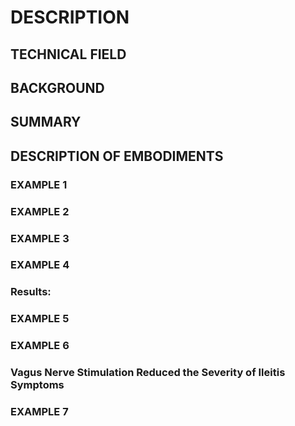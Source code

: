 # DESCRIPTION

## TECHNICAL FIELD

## BACKGROUND

## SUMMARY

## DESCRIPTION OF EMBODIMENTS

### EXAMPLE 1

### EXAMPLE 2

### EXAMPLE 3

### EXAMPLE 4

### Results:

### EXAMPLE 5

### EXAMPLE 6

### Vagus Nerve Stimulation Reduced the Severity of Ileitis Symptoms

### EXAMPLE 7

